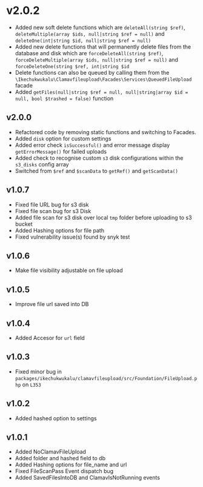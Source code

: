 # v2.0.2

- Added new soft delete functions which are `deleteAll(string $ref)`, `deleteMultiple(array $ids, null|string $ref = null)` and `deleteOne(int|string $id, null|string $ref = null)`
- Added new delete functions that will permanently delete files from the database and disk which are `forceDeleteAll(string $ref)`, `forceDeleteMultiple(array $ids, null|string $ref = null)` and `forceDeleteOne(string $ref, int|string $id`
- Delete functions can also be queued by calling them from the `\Ikechukwukalu\Clamavfileupload\Facades\Services\QueuedFileUpload` facade
- Added `getFiles(null|string $ref = null, null|string|array $id = null, bool $trashed = false)` function

## v2.0.0

- Refactored code by removing static functions and switching to Facades.
- Added `disk` option for custom settings
- Added error check `isSuccessful()` and error message display `getErrorMessage()` for failed uploads
- Added check to recognise custom `s3` disk configurations within the `s3_disks` config array
- Switched from `$ref` and `$scanData` to `getRef()` and `getScanData()`

## v1.0.7

- Fixed file URL bug for s3 disk
- Fixed file scan bug for s3 Disk
- Added file scan for s3 disk over local `tmp` folder before uploading to s3 bucket
- Added Hashing options for file path
- Fixed vulnerability issue(s) found by snyk test

## v1.0.6

- Make file visibility adjustable on file upload

## v1.0.5

- Improve file url saved into DB

## v1.0.4

- Added Accesor for `url` field

## v1.0.3

- Fixed minor bug in `packages/ikechukwukalu/clamavfileupload/src/Foundation/FileUpload.php` on `L353`

## v1.0.2

- Added hashed option to settings

## v1.0.1

- Added NoClamavFileUpload
- Added folder and hashed field to db
- Added Hashing options for file_name and url
- Fixed FileScanPass Event dispatch bug
- Added SavedFilesIntoDB and ClamavIsNotRunning events

